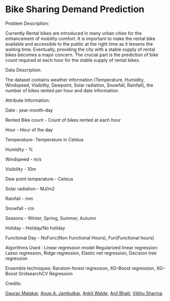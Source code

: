 # Bike Sharing Demand Prediction

Problem Description:

Currently Rental bikes are introduced in many urban cities for the enhancement of mobility comfort. 
It is important to make the rental bike available and accessible to the public at the right time as it lessens the waiting time. Eventually, providing the city with a stable supply of rental bikes becomes a major concern. The crucial part is the prediction of bike count required at each hour for the stable supply of rental bikes. 

Data Description:

The dataset contains weather information (Temperature, Humidity, Windspeed, Visibility, Dewpoint, Solar radiation, Snowfall, Rainfall), the number of bikes rented per hour and date information.

Attribute Information:

Date : year-month-day

Rented Bike count - Count of bikes rented at each hour

Hour - Hour of the day

Temperature- Temperature in Celsius

Humidity - %

Windspeed - m/s

Visibility - 10m

Dew point temperature - Celsius

Solar radiation - MJ/m2

Rainfall - mm

Snowfall - cm

Seasons - Winter, Spring, Summer, Autumn

Holiday - Holiday/No holiday

Functional Day - NoFunc(Non Functional Hours), Fun(Functional hours)



Algorithms Used :
Linear regression model
Regularized linear regression:
Lasso regression, Ridge regression, Elastic net regression,
Decision tree regression
 
 

Ensemble techniques:
Random-forest regression, XG–Boost regression, XG–Boost GridsearchCV Regression



Credits:

[Gaurav Malakar](https://github.com/gauravmalakar08), [Anup A. Jambulkar](https://github.com/anup-anny), [Ankit Walde](https://github.com/AnkitWalde), [Anil Bhatt](https://github.com/anilbhatt-DataAnalyst), [Vibhu Sharma](https://github.com/vbhsharma7).
